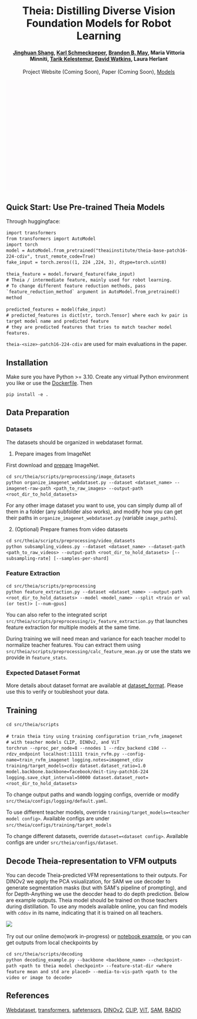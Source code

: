 <h1 align="center">Theia: Distilling Diverse Vision Foundation Models for Robot Learning</h1>

<h4 align="center">
    <a href="https://www3.cs.stonybrook.edu/~jishang" target="_blank">Jinghuan Shang</a>, <a href="https://sites.google.com/view/karlschmeckpeper" target="_blank">Karl Schmeckpeper</a>, <a href="https://scholar.google.com/citations?user=_UnlC7IAAAAJ&hl=en" target="_blank">Brandon B. May</a>, Maria Vittoria Minniti, <a href="http://kelestemur.com" target="_blank">Tarik Kelestemur</a>, <a href="https://davidjosephwatkins.com" target="_blank">David Watkins</a>, Laura Herlant
</h4>
<p align="center">
<a href="" target="_blank"></a>Project Website (Coming Soon), <a href="" target="_blank"></a>Paper (Coming Soon), <a href="https://huggingface.co/collections/theaiinstitute/theia-66a7a6ae80a707547c358cce" target="_blank">Models</a>
</p>

<p align="center">
<!-- <img src="doc/theia_overview.gif"> -->
<img src="doc/theia_overview.gif" height="300px">
</p>

## Quick Start: Use Pre-trained Theia Models
Through huggingface:
```
import transformers
from transformers import AutoModel
import torch
model = AutoModel.from_pretrained("theaiinstitute/theia-base-patch16-224-cdiv", trust_remote_code=True)
fake_input = torch.zeros((1, 224 ,224, 3), dtype=torch.uint8)

theia_feature = model.forward_feature(fake_input)
# Theia / intermediate feature, mainly used for robot learning.
# To change different feature reduction methods, pass `feature_reduction_method` argument in AutoModel.from_pretrained() method

predicted_features = model(fake_input)
# predicted_features is dict[str, torch.Tensor] where each kv pair is target model name and predicted feature
# they are predicted features that tries to match teacher model features.
```

`theia-<size>-patch16-224-cdiv` are used for main evaluations in the paper.

## Installation
Make sure you have Python >= 3.10. Create any virtual Python environment you like or use the [Dockerfile](./Dockerfile). Then
```
pip install -e .
```

## Data Preparation

### Datasets
The datasets should be organized in webdataset format.

1. Prepare images from ImageNet

First download and [prepare](https://gist.github.com/antoinebrl/7d00d5cb6c95ef194c737392ef7e476a) ImageNet.
```
cd src/theia/scripts/preprocessing/image_datasets
python organize_imagenet_webdataset.py --dataset <dataset_name> --imagenet-raw-path <path_to_raw_images> --output-path <root_dir_to_hold_datasets>
```
For any other image dataset you want to use, you can simply dump all of them in a folder (any subfolder also works), and modify how you can get their paths in `organize_imagenet_webdataset.py` (variable `image_paths`).

2. (Optional) Prepare frames from video datasets

```
cd src/theia/scripts/preprocessing/video_datasets
python subsampling_videos.py --dataset <dataset_name> --dataset-path <path_to_raw_videos> --output-path <root_dir_to_hold_datasets> [--subsampling-rate] [--samples-per-shard]
```

### Feature Extraction
```
cd src/theia/scripts/preprocessing
python feature_extraction.py --dataset <dataset_name> --output-path <root_dir_to_hold_datasets> --model <model_name> --split <train or val (or test)> [--num-gpus]
```

You can also refer to the integrated script `src/theia/scripts/preprocessing/iv_feature_extraction.py` that launches feature extraction for multiple models at the same time.

During training we will need mean and variance for each teacher model to normalize teacher features. You can extract them using `src/theia/scripts/preprocessing/calc_feature_mean.py` or use the stats we provide in `feature_stats`.

### Expected Dataset Format
More details about dataset format are available at [dataset_format](doc/dataset_format). Please use this to verify or toubleshoot your data.

## Training
```
cd src/theia/scripts

# train theia tiny using training configuration trian_rvfm_imagenet
# with teacher models CLIP, DINOv2, and ViT
torchrun --nproc_per_node=8 --nnodes 1 --rdzv_backend c10d --rdzv_endpoint localhost:11111 train_rvfm.py --config-name=train_rvfm_imagenet logging.notes=imagenet_cdiv training/target_models=cdiv dataset.dataset_ratio=1.0 model.backbone.backbone=facebook/deit-tiny-patch16-224 logging.save_ckpt_interval=50000 dataset.dataset_root=<root_dir_to_hold_datasets>
```

To change output paths and wandb logging configs, override or modify `src/theia/configs/logging/default.yaml`.

To use different teacher models, override `training/target_models=<teacher model config>`. Available configs are under `src/theia/configs/training/target_models`

To change different datasets, override `dataset=<dataset config>`. Available configs are under `src/theia/configs/dataset`.




## Decode Theia-representation to VFM outputs

You can decode Theia-predicted VFM representations to their outputs. For DINOv2 we apply the PCA vsiualization, for SAM we use decoder to generate segmentation masks (but with SAM's pipeline of prompting), and for Depth-Anything we use the deocder head to do depth prediction. Below are example outputs. Theia model should be trained on those teachers during distillation. To use any models available online, you can find models with `cddsv` in its name, indicating that it is trained on all teachers.

![](doc/more_decoding_visualization.png)

Try out our online demo(work in-progress) or [notebook example](src/theia/example/decode_to_vfms.ipynb), or you can get outputs from local checkpoints by
```
cd src/theia/scripts/decoding
python decoding_example.py --backbone <backbone_name> --checkpoint-path <path to theia model checkpoint> --feature-stat-dir <where feature mean and std are placed> --media-to-vis-path <path to the video or image to decode>
```


## References
[Webdataset](https://github.com/webdataset/webdataset), [transformers](https://github.com/huggingface/transformers), [safetensors](https://huggingface.co/docs/safetensors/en/index), [DINOv2](https://github.com/facebookresearch/dinov2), [CLIP](https://github.com/openai/CLIP), [ViT](https://github.com/google-research/vision_transformer), [SAM](https://github.com/facebookresearch/segment-anything), [RADIO](https://github.com/NVlabs/RADIO)
